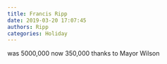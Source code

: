 ```yaml
---
title: Francis Ripp
date: 2019-03-20 17:07:45
authors: Ripp
categories: Holiday
---
```


 was 5000,000 now 350,000 thanks to Mayor Wilson